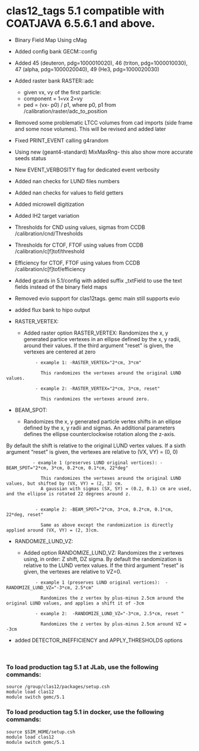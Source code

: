 # clas12_tags 5.1 compatible with COATJAVA 6.5.6.1 and above.

- Binary Field Map Using cMag
- Added config bank GECM::config 
- Added 45 (deuteron, pdg=1000010020), 46 (triton, pdg=1000010030), 47 (alpha, pdg=1000020040), 49 (He3, pdg=1000020030)
- Added raster bank RASTER::adc 
	- given vx, vy of the first particle: 
	- component = 1=vx 2=vy
	- ped = (vx- p0) / p1, where p0, p1 from  /calibration/raster/adc_to_position
- Removed some problematic LTCC volumes from cad imports (side frame and some nose volumes). This will be revised and added later
- Fixed PRINT_EVENT calling g4random
- Using new (geant4-standard) MixMaxRng- this also show more accurate seeds status
- New EVENT_VERBOSITY flag for dedicated event verbosity
- Added nan checks for LUND files numbers
- Added nan checks for values to field getters
- Added microwell digitization
- Added lH2 target variation
- Thresholds for CND using values, sigmas from CCDB /calibration/cnd/Thresholds
- Thresholds for CTOF, FTOF using values from CCDB /calibration/c[f]tof/threshold
- Efficiency for CTOF, FTOF using values from CCDB /calibration/c[f]tof/efficiency
- Added gcards in 5.1/config with added suffix _txtField to use the text fields instead of the binary field maps
- Removed evio support for clas12tags. gemc main still supports evio 
- added flux bank to hipo output

- RASTER_VERTEX:
	- Added raster option RASTER_VERTEX:
	  Randomizes the x, y generated partice vertexes in an ellipse defined by the x, y radii, around their values.
          If the third argument "reset" is given, the vertexes are centered at zero
```
           - example 1: -RASTER_VERTEX="2*cm, 3*cm"

             This randomizes the vertexes around the original LUND values.

           - example 2: -RASTER_VERTEX="2*cm, 3*cm, reset"

             This randomizes the vertexes around zero.
```

- BEAM_SPOT:

	- Randomizes the x, y generated particle vertex shifts in an ellipse defined by the x, y radii and sigmas. An additional parameters defines the ellipse counterclockwise rotation along the z-axis.

By default the shift is relative to the original LUND vertex values.
If a sixth argument “reset” is given, the vertexes are relative to (VX, VY) = (0, 0)

```
          - example 1 (preserves LUND original vertices): -BEAM_SPOT="2*cm, 3*cm, 0.2*cm, 0.1*cm, 22*deg"
             
             This randomizes the vertexes around the original LUND values, but shifted by (VX, VY) = (2, 3) cm.
             A gaussian with sigmas (SX, SY) = (0.2, 0.1) cm are used, and the ellipse is rotated 22 degrees around z.


           - example 2: -BEAM_SPOT="2*cm, 3*cm, 0.2*cm, 0.1*cm, 22*deg, reset"
             
             Same as above except the randomization is directly applied around (VX, VY) = (2, 3)cm.
```

- RANDOMIZE_LUND_VZ:

	- Added option RANDOMIZE_LUND_VZ:
	  Randomizes the z vertexes using, in order: Z shift, DZ sigma.
	  By default the randomization is relative to the LUND vertex values.
	  If the third argument "reset" is given, the vertexes are relative to VZ=0.

```
           - example 1 (preserves LUND original vertices):  -RANDOMIZE_LUND_VZ="-3*cm, 2.5*cm"
             
             Randomizes the z vertex by plus-minus 2.5cm around the original LUND values, and applies a shift it of -3cm

           - example 2:  -RANDOMIZE_LUND_VZ="-3*cm, 2.5*cm, reset "
             
             Randomizes the z vertex by plus-minus 2.5cm around VZ = -3cm
```

- added DETECTOR_INEFFICIENCY and APPLY_THRESHOLDS options


<br>

### To load production tag 5.1 at JLab, use the following commands:

```
source /group/clas12/packages/setup.csh
module load clas12
module switch gemc/5.1
```

### To load production tag 5.1 in docker, use the following commands:

```
source $SIM_HOME/setup.csh
module load clas12
module switch gemc/5.1
```

<br>
   